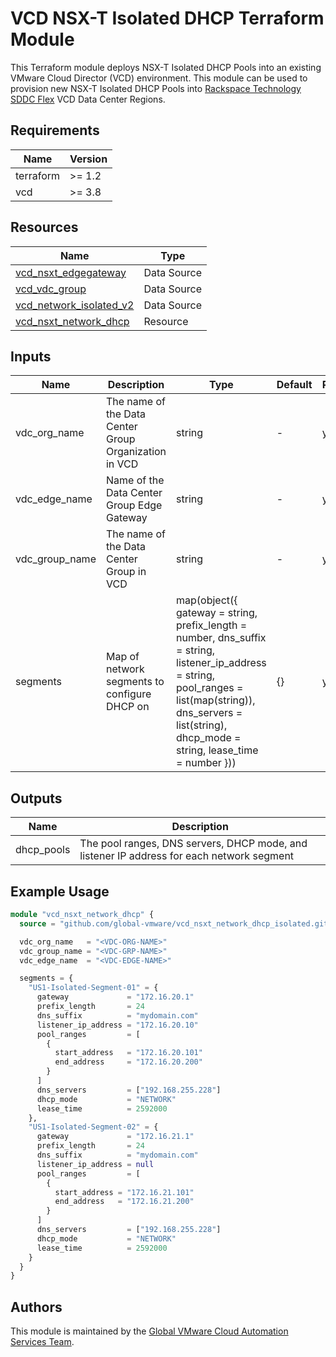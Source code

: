 # VCD NSX-T Isolated DHCP Terraform Module

This Terraform module deploys NSX-T Isolated DHCP Pools into an existing VMware Cloud Director (VCD) environment. This module can be used to provision new NSX-T Isolated DHCP Pools into [Rackspace Technology SDDC Flex](https://www.rackspace.com/cloud/private/software-defined-data-center-flex) VCD Data Center Regions.

## Requirements

| Name | Version |
|------|---------|
| terraform | >= 1.2 |
| vcd | >= 3.8 |

## Resources

| Name                                                                 | Type         |
|----------------------------------------------------------------------|--------------|
| [vcd_nsxt_edgegateway](https://registry.terraform.io/providers/vmware/vcd/latest/docs/data-sources/nsxt_edgegateway) | Data Source |
| [vcd_vdc_group](https://registry.terraform.io/providers/vmware/vcd/latest/docs/data-sources/vdc_group) | Data Source |
| [vcd_network_isolated_v2](https://registry.terraform.io/providers/vmware/vcd/latest/docs/data-sources/network_isolated_v2) | Data Source |
| [vcd_nsxt_network_dhcp](https://registry.terraform.io/providers/vmware/vcd/latest/docs/resources/nsxt_network_dhcp) | Resource |

## Inputs

| Name | Description | Type | Default | Required |
|------|-------------|------|---------|----------|
| vdc_org_name | The name of the Data Center Group Organization in VCD | string | - | yes |
| vdc_edge_name | Name of the Data Center Group Edge Gateway | string | - | yes |
| vdc_group_name | The name of the Data Center Group in VCD | string | - | yes |
| segments | Map of network segments to configure DHCP on | map(object({ gateway = string, prefix_length = number, dns_suffix = string, listener_ip_address = string, pool_ranges = list(map(string)), dns_servers = list(string), dhcp_mode = string, lease_time = number })) | {} | yes |

## Outputs

| Name | Description |
|------|-------------|
| dhcp_pools | The pool ranges, DNS servers, DHCP mode, and listener IP address for each network segment |

## Example Usage

```terraform
module "vcd_nsxt_network_dhcp" {
  source = "github.com/global-vmware/vcd_nsxt_network_dhcp_isolated.git?ref=v1.0.0"

  vdc_org_name   = "<VDC-ORG-NAME>"
  vdc_group_name = "<VDC-GRP-NAME>"
  vdc_edge_name  = "<VDC-EDGE-NAME>"

  segments = {
    "US1-Isolated-Segment-01" = {
      gateway             = "172.16.20.1"
      prefix_length       = 24
      dns_suffix          = "mydomain.com"
      listener_ip_address = "172.16.20.10"
      pool_ranges         = [
        {
          start_address   = "172.16.20.101"
          end_address     = "172.16.20.200"
        }
      ]
      dns_servers         = ["192.168.255.228"]
      dhcp_mode           = "NETWORK"
      lease_time          = 2592000
    },    
    "US1-Isolated-Segment-02" = {
      gateway             = "172.16.21.1"
      prefix_length       = 24
      dns_suffix          = "mydomain.com"
      listener_ip_address = null
      pool_ranges         = [
        {
          start_address = "172.16.21.101"
          end_address   = "172.16.21.200"
        }
      ]
      dns_servers         = ["192.168.255.228"]
      dhcp_mode           = "NETWORK"
      lease_time          = 2592000
    }
  }
}
```

## Authors

This module is maintained by the [Global VMware Cloud Automation Services Team](https://github.com/global-vmware).